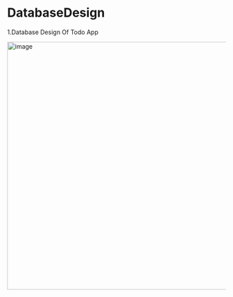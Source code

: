 # DatabaseDesign

1.Database Design Of Todo App

<img width="570" alt="image" src="https://github.com/user-attachments/assets/76a2ae65-a001-49ed-82d9-9910372ac495">

